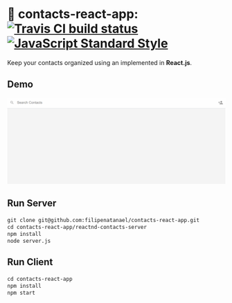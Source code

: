 # :book: contacts-react-app:  [![Travis CI build status](https://img.shields.io/travis/muan/emojilib.svg?style=flat-square)](https://travis-ci.org/muan/emojilib) [![JavaScript Standard Style](https://img.shields.io/badge/code%20style-standard-brightgreen.svg?style=flat-square&colorB=f1d04a)](https://github.com/feross/standard)

Keep your contacts organized using an implemented in **React.js**.

## Demo
![](https://raw.githubusercontent.com/filipenatanael/images-in-readme/master/contacts-react-app/demo.gif)

## Run Server
```
git clone git@github.com:filipenatanael/contacts-react-app.git
cd contacts-react-app/reactnd-contacts-server
npm install
node server.js
```

## Run Client
```
cd contacts-react-app
npm install
npm start
```
